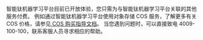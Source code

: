 

智能钛机器学习平台目前已开放体验，您只需为与智能钛机器学习平台关联的其他服务付费。
例如通过智能钛机器学习平台使用对象存储 COS 服务，了解更多有关 COS 价格，请参见[ COS 购买指导文档](https://cloud.tencent.com/document/product/436/6240 )。
当您遇到问题时，可以直接致电 4009-100-100，联系客服人员寻求相应的帮助。
